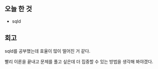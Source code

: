 ## 오늘 한 것
  - sqld

## 회고
sqld를 공부했는데 효율이 많이 떨어진 거 같다. 

빨리 이론을 끝내고 문제를 풀고 싶은데 더 집중할 수 있는 방법을 생각해 봐야겠다.